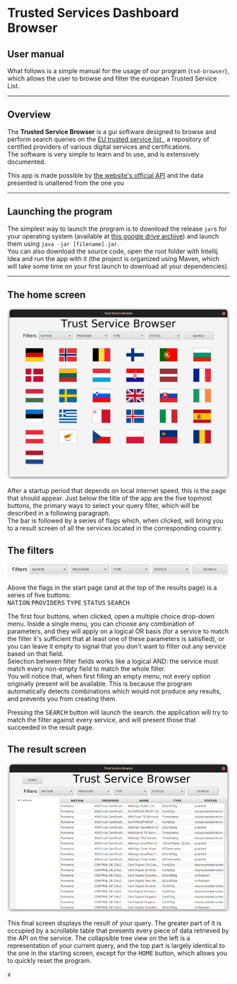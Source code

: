 # Trusted Services Dashboard Browser
## User manual

What follows is a simple manual for the usage of our 
program (`tsd-browser`), which allows the user to browse and filter 
the european Trusted Service List.

---

## Overview

The **Trusted Service Browser** is a gui software designed to 
browse and perform search queries on the 
[EU trusted service list
](https://esignature.ec.europa.eu/efda/tl-browser/#/screen/home), 
a repository of certified providers of various digital services 
and certifications.  
The software is very simple to learn and to use, and is 
extensively documented.

This app is made possible by [the website's 
official API](https://esignature.ec.europa.eu/efda/swagger-ui.html#/)
and the data presented is unaltered from the one you

---

## Launching the program

The simplest way to launch the program is to download the 
release `jar`s for your operating system (available at 
[this google drive archive](https://drive.google.com/drive/u/1/folders/111Ufl503BJWrWKbe4ecP7LkENZYOoRU1))
and launch them 
using `java -jar [filename].jar`.  
You can also download the source code, open the root 
folder with Intellij Idea and run the app with it
(the project is organized 
using Maven, which will take some time on your first 
launch to download all your dependencies).

---

## The home screen

![The home screen](./pictures/home_screen.png)

After a startup period that depends on local 
internet speed, this is the page that should appear. 
Just below the title of the app are the five topmost buttons, 
the primary ways to select your query filter, which will be 
described in a following paragraph.  
The bar is followed by a series of flags which, when clicked, 
will bring you to a result screen of all the services located 
in the corresponding country.

## The filters

![The filter bar](./pictures/filter_bar.png)

Above the flags in the start page (and at the top of the 
results page) is a series of five buttons:  
<kbd>NATION</kbd> <kbd>PROVIDERS</kbd> <kbd>TYPE</kbd>
<kbd>STATUS</kbd> <kbd>SEARCH</kbd>

The first four buttons, when clicked, open a multiple choice 
drop-down menu. Inside a single menu, you can choose any 
combination of parameters, and they will apply on a logical OR 
basis (for a service to match the filter it's sufficient that 
at least one of these parameters is satisfied), or you can leave 
it empty to signal that you don't want to filter out any service 
based on that field.  
Selection between filter fields works like a logical AND: 
the service must match every non-empty field to match the 
whole filter.  
You will notice that, when first filling an empty menu, 
not every option originally present will be available. 
This is because the program automatically detects combinations 
which would not produce any results, and prevents you from 
creating them.

Pressing the <kbd>SEARCH</kbd> button will launch the search: 
the application will try to match the filter against every 
service, and will present those that succeeded in the result 
page.

## The result screen

![The result screen](./pictures/result_screen.png)

This final screen displays the result of your query. The greater 
part of it is occupied by a scrollable table that presents every 
piece of data retrieved by the API on the service. 
The collapsible tree view on the left is a representation of 
your current query, and the top part is largely identical 
to the one in the starting screen, except for 
the <kbd>HOME</kbd> button, which allows you to quickly 
reset the program.

x
